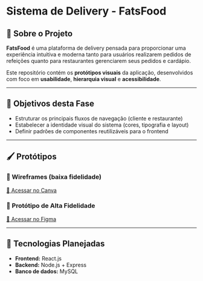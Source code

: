 # Sistema de Delivery - FatsFood

## 📌 Sobre o Projeto

**FatsFood** é uma plataforma de delivery pensada para proporcionar uma experiência intuitiva e moderna tanto para usuários realizarem pedidos de refeições quanto para restaurantes gerenciarem seus pedidos e cardápio.

Este repositório contém os **protótipos visuais** da aplicação, desenvolvidos com foco em **usabilidade**, **hierarquia visual** e **acessibilidade**.

---

## 🎯 Objetivos desta Fase

- Estruturar os principais fluxos de navegação (cliente e restaurante)
- Estabelecer a identidade visual do sistema (cores, tipografia e layout)
- Definir padrões de componentes reutilizáveis para o frontend

---

## 🖌️ Protótipos

### 📐 Wireframes (baixa fidelidade)  
[🔗 Acessar no Canva](https://www.canva.com/design/DAGmm5mhsjc/ZGqg_pBwYIOIDuPJFvfmCA/edit?utm_content=DAGmm5mhsjc&utm_campaign=designshare&utm_medium=link2&utm_source=sharebutton)

### 🎨 Protótipo de Alta Fidelidade  
[🔗 Acessar no Figma](https://www.figma.com/design/bsLVa3BYkOIievNeNs56Tw/Projeto-A3?node-id=0-1&p=f&t=5jUqpojekMGWtJf1-0)

---

## 🚧 Tecnologias Planejadas

- **Frontend:** React.js
- **Backend:** Node.js + Express
- **Banco de dados:** MySQL
